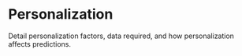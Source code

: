# Personalization

Detail personalization factors, data required, and how personalization affects predictions.

